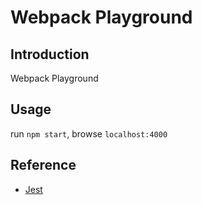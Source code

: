 # Webpack Playground

## Introduction
Webpack Playground

## Usage
run `npm start`, browse `localhost:4000`

## Reference
- [Jest](https://jestjs.io/)